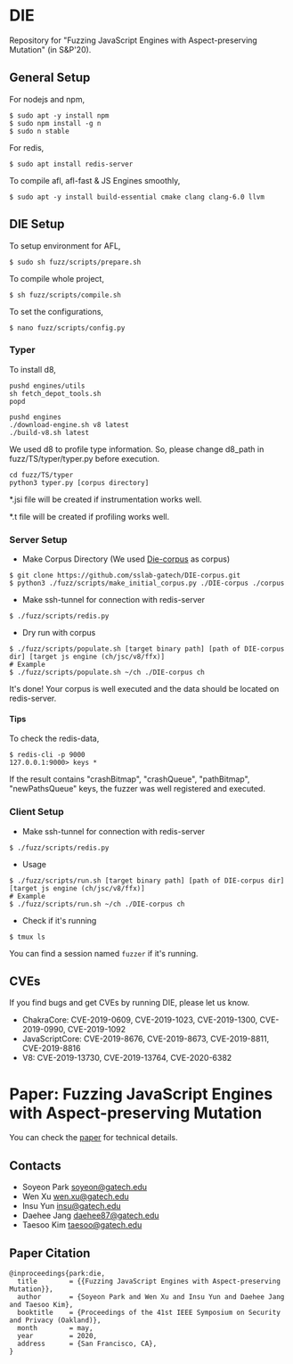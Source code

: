 # DIE

Repository for "Fuzzing JavaScript Engines with Aspect-preserving Mutation" (in S&P'20).

## General Setup

For nodejs and npm,
```
$ sudo apt -y install npm
$ sudo npm install -g n
$ sudo n stable
```
For redis,
```
$ sudo apt install redis-server
```

To compile afl, afl-fast & JS Engines smoothly,
```
$ sudo apt -y install build-essential cmake clang clang-6.0 llvm 
```

## DIE Setup

To setup environment for AFL,
```
$ sudo sh fuzz/scripts/prepare.sh
```

To compile whole project,
```
$ sh fuzz/scripts/compile.sh
```

To set the configurations,
```
$ nano fuzz/scripts/config.py
```


### Typer
To install d8,

```
pushd engines/utils
sh fetch_depot_tools.sh
popd

pushd engines
./download-engine.sh v8 latest
./build-v8.sh latest
```

We used d8 to profile type information. So, please change 
d8_path in fuzz/TS/typer/typer.py before execution.

```
cd fuzz/TS/typer
python3 typer.py [corpus directory]
```
\*.jsi file will be created if instrumentation works well. 

\*.t file will be created if profiling works well.

### Server Setup
* Make Corpus Directory
(We used [Die-corpus](https://github.com/sslab-gatech/DIE-corpus.git) as corpus)
```
$ git clone https://github.com/sslab-gatech/DIE-corpus.git
$ python3 ./fuzz/scripts/make_initial_corpus.py ./DIE-corpus ./corpus
```
* Make ssh-tunnel for connection with redis-server
```
$ ./fuzz/scripts/redis.py
```
* Dry run with corpus
```
$ ./fuzz/scripts/populate.sh [target binary path] [path of DIE-corpus dir] [target js engine (ch/jsc/v8/ffx)]
# Example
$ ./fuzz/scripts/populate.sh ~/ch ./DIE-corpus ch
```
It's done! Your corpus is well executed and the data should be located on redis-server.

#### Tips
To check the redis-data,
```
$ redis-cli -p 9000
127.0.0.1:9000> keys *
```
If the result contains "crashBitmap", "crashQueue", "pathBitmap", "newPathsQueue" keys, the fuzzer was well registered and executed.


### Client Setup
* Make ssh-tunnel for connection with redis-server
```
$ ./fuzz/scripts/redis.py
```

* Usage
```
$ ./fuzz/scripts/run.sh [target binary path] [path of DIE-corpus dir] [target js engine (ch/jsc/v8/ffx)]
# Example
$ ./fuzz/scripts/run.sh ~/ch ./DIE-corpus ch
```

* Check if it's running
```
$ tmux ls
```
You can find a session named `fuzzer` if it's running.

## CVEs
If you find bugs and get CVEs by running DIE, please let us know.

* ChakraCore: CVE-2019-0609, CVE-2019-1023, CVE-2019-1300, CVE-2019-0990, CVE-2019-1092
* JavaScriptCore: CVE-2019-8676, CVE-2019-8673, CVE-2019-8811, CVE-2019-8816
* V8: CVE-2019-13730, CVE-2019-13764, CVE-2020-6382

# Paper: Fuzzing JavaScript Engines with Aspect-preserving Mutation

You can check the [paper](https://gts3.org/assets/papers/2020/park:die.pdf) for technical details.

## Contacts

* Soyeon Park <soyeon@gatech.edu>
* Wen Xu <wen.xu@gatech.edu>
* Insu Yun <insu@gatech.edu>
* Daehee Jang <daehee87@gatech.edu>
* Taesoo Kim <taesoo@gatech.edu>

## Paper Citation

```
@inproceedings{park:die,
  title        = {{Fuzzing JavaScript Engines with Aspect-preserving Mutation}},
  author       = {Soyeon Park and Wen Xu and Insu Yun and Daehee Jang and Taesoo Kim},
  booktitle    = {Proceedings of the 41st IEEE Symposium on Security and Privacy (Oakland)},
  month        = may,
  year         = 2020,
  address      = {San Francisco, CA},
}
```
